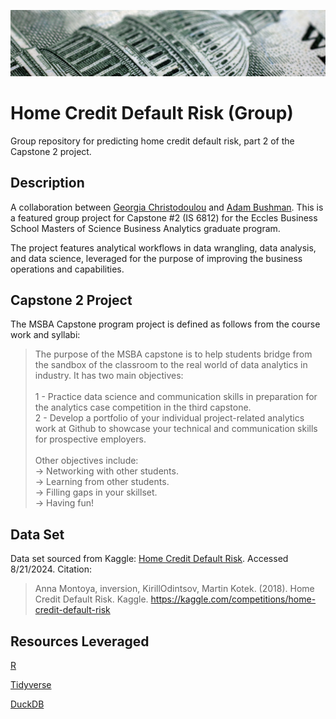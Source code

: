 ![Home Credit Default Risk Project Banner](./header.png)

# Home Credit Default Risk (Group)

Group repository for predicting home credit default risk, part 2 of the Capstone 2 project.


## Description

A collaboration between [Georgia Christodoulou](https://github.com/g-christodoulou) and [Adam Bushman](https://github.com/adambushman). This is a featured group project for Capstone #2 (IS 6812) for the Eccles Business School Masters of Science Business Analytics graduate program.

The project features analytical workflows in data wrangling, data analysis, and data science, leveraged for the purpose of improving the business operations and capabilities.


## Capstone 2 Project

The MSBA Capstone program project is defined as follows from the course work and syllabi:

>   The purpose of the MSBA capstone is to help students bridge from the sandbox of the classroom to the real world of data analytics in industry. It has two main objectives: <br> <br>
1 - Practice data science and communication skills in preparation for the analytics case competition in the third capstone. <br>
2 - Develop a portfolio of your individual project-related analytics work at Github  to showcase your technical and communication skills for prospective employers.  <br> <br>
Other objectives include: <br>
-> Networking with other students. <br>
-> Learning from other students. <br>
-> Filling gaps in your skillset. <br>
-> Having fun!


## Data Set

Data set sourced from Kaggle: 
[Home Credit Default Risk](https://www.kaggle.com/competitions/home-credit-default-risk/data?select=HomeCredit_columns_description.csv).
Accessed 8/21/2024. Citation:

>   Anna Montoya, inversion, KirillOdintsov, Martin Kotek. (2018). Home Credit Default Risk. Kaggle. https://kaggle.com/competitions/home-credit-default-risk


## Resources Leveraged 

[R](https://www.r-project.org/)

[Tidyverse](https://www.tidyverse.org/)

[DuckDB](https://duckdb.org/)